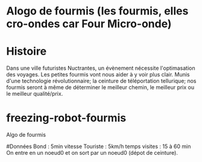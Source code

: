 Alogo de fourmis (les fourmis, elles cro-ondes car Four Micro-onde)
==
# Histoire
Dans une ville futuristes Nuctrantes, un évènement nécessite l'optimasation des voyages. Les petites fourmis vont nous aider à y voir plus clair. Munis d'une technologie révolutionnaire; la ceinture de téléportation tellurique; nos fourmis seront à même de déterminer le meilleur chemin, le meilleur prix ou le meilleur qualité/prix. 

# freezing-robot-fourmis
Algo de fourmis



#Données
Bond : 5min
vitesse Touriste : 5km/h
temps visites : 15 à 60 min
On entre en un noeud0 et on sort par un noeud0 (dépot de ceinture).
